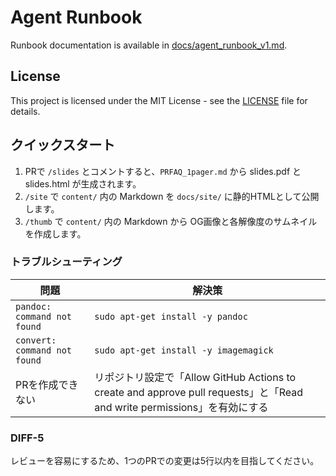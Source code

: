 # Agent Runbook

Runbook documentation is available in [docs/agent_runbook_v1.md](docs/agent_runbook_v1.md).

## License

This project is licensed under the MIT License - see the [LICENSE](LICENSE) file for details.

## クイックスタート
1. PRで `/slides` とコメントすると、`PRFAQ_1pager.md` から slides.pdf と slides.html が生成されます。
2. `/site` で `content/` 内の Markdown を `docs/site/` に静的HTMLとして公開します。
3. `/thumb` で `content/` 内の Markdown から OG画像と各解像度のサムネイルを作成します。

### トラブルシューティング
| 問題 | 解決策 |
| --- | --- |
| `pandoc: command not found` | `sudo apt-get install -y pandoc` |
| `convert: command not found` | `sudo apt-get install -y imagemagick` |
| PRを作成できない | リポジトリ設定で「Allow GitHub Actions to create and approve pull requests」と「Read and write permissions」を有効にする |

### DIFF-5
レビューを容易にするため、1つのPRでの変更は5行以内を目指してください。
